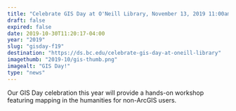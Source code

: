 ```yaml
---
title: "Celebrate GIS Day at O'Neill Library, November 13, 2019 11:00am-1:00pm"
draft: false
expired: false
date: 2019-10-30T11:20:17-04:00
year: "2019"
slug: "gisday-f19"
destination: "https://ds.bc.edu/celebrate-gis-day-at-oneill-library"
imagethumb: "2019-10/gis-thumb.png"
imagealt: "GIS Day!"
type: "news"
---
```


Our GIS Day celebration this year will provide a hands-on workshop featuring mapping in the humanities for non-ArcGIS users.
